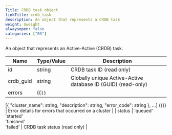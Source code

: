 ```yaml
---
Title: CRDB task object
linkTitle: crdb_task
description: An object that represents a CRDB task
weight: $weight
alwaysopen: false
categories: ["RS"]
---
```


An object that represents an Active-Active (CRDB) task.

| Name | Type/Value | Description |
|------|------------|-------------|
| id | string | CRDB task ID (read only) |
| crdb_guid | string | Globally unique Active-Active database ID (GUID) (read-only) |
| errors | {{<code>}}
[{
  "cluster_name": string,
  "description": string,
  "error_code": string
}, ...] {{</code>}} | Error details for errors that occurred on a cluster |
| status | 'queued' <br />'started' <br />'finished' <br />'failed' | CRDB task status (read only) |
